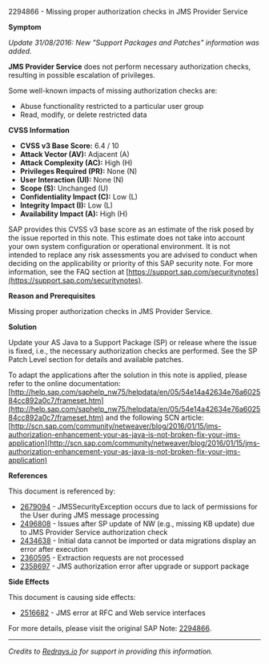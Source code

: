 2294866 - Missing proper authorization checks in JMS Provider Service

**Symptom**

*Update 31/08/2016: New "Support Packages and Patches" information was added.*

**JMS Provider Service** does not perform necessary authorization checks, resulting in possible escalation of privileges.

Some well-known impacts of missing authorization checks are:
- Abuse functionality restricted to a particular user group
- Read, modify, or delete restricted data

**CVSS Information**

- **CVSS v3 Base Score:** 6.4 / 10
- **Attack Vector (AV):** Adjacent (A)
- **Attack Complexity (AC):** High (H)
- **Privileges Required (PR):** None (N)
- **User Interaction (UI):** None (N)
- **Scope (S):** Unchanged (U)
- **Confidentiality Impact (C):** Low (L)
- **Integrity Impact (I):** Low (L)
- **Availability Impact (A):** High (H)

SAP provides this CVSS v3 base score as an estimate of the risk posed by the issue reported in this note. This estimate does not take into account your own system configuration or operational environment. It is not intended to replace any risk assessments you are advised to conduct when deciding on the applicability or priority of this SAP security note. For more information, see the FAQ section at [https://support.sap.com/securitynotes](https://support.sap.com/securitynotes).

**Reason and Prerequisites**

Missing proper authorization checks in JMS Provider Service.

**Solution**

Update your AS Java to a Support Package (SP) or release where the issue is fixed, i.e., the necessary authorization checks are performed. See the SP Patch Level section for details and available patches.

To adapt the applications after the solution in this note is applied, please refer to the online documentation:
[http://help.sap.com/saphelp_nw75/helpdata/en/05/54e14a42634e76a602584cc892a0c7/frameset.htm](http://help.sap.com/saphelp_nw75/helpdata/en/05/54e14a42634e76a602584cc892a0c7/frameset.htm)
and the following SCN article:
[http://scn.sap.com/community/netweaver/blog/2016/01/15/jms-authorization-enhancement-your-as-java-is-not-broken-fix-your-jms-application](http://scn.sap.com/community/netweaver/blog/2016/01/15/jms-authorization-enhancement-your-as-java-is-not-broken-fix-your-jms-application)

**References**

This document is referenced by:
- [2679094](https://me.sap.com/notes/2679094) - JMSSecurityException occurs due to lack of permissions for the User during JMS message processing
- [2496808](https://me.sap.com/notes/2496808) - Issues after SP update of NW (e.g., missing KB update) due to JMS Provider Service authorization check
- [2434638](https://me.sap.com/notes/2434638) - Initial data cannot be imported or data migrations display an error after execution
- [2360595](https://me.sap.com/notes/2360595) - Extraction requests are not processed
- [2358697](https://me.sap.com/notes/2358697) - JMS authorization error after upgrade or support package

**Side Effects**

This document is causing side effects:
- [2516682](https://me.sap.com/notes/2516682) - JMS error at RFC and Web service interfaces

For more details, please visit the original SAP Note: [2294866](https://me.sap.com/notes/2294866).

---

*Credits to [Redrays.io](https://redrays.io) for support in providing this information.*